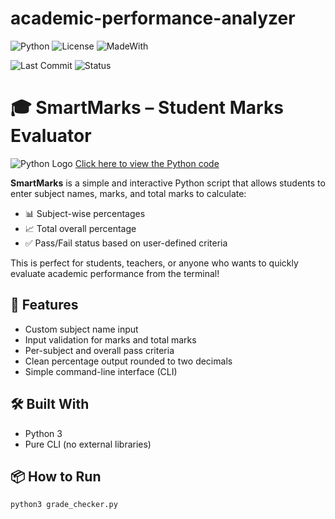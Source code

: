 # academic-performance-analyzer

![Python](https://img.shields.io/badge/Python-3.10-blue)
![License](https://img.shields.io/badge/License-MIT-green)
![MadeWith](https://img.shields.io/badge/Made%20with-Python-orange)

![Last Commit](https://img.shields.io/github/last-commit/Rish3666/academic-performance-analyzer)         ![Status](https://img.shields.io/badge/status-active-brightgreen)

# 🎓 SmartMarks – Student Marks Evaluator

![Python Logo](https://img.shields.io/badge/Python-3776AB?style=for-the-badge&logo=python&logoColor=white) [Click here to view the Python code](./grade_checker.py)

**SmartMarks** is a simple and interactive Python script that allows students to enter subject names, marks, and total marks to calculate:

- 📊 Subject-wise percentages
- 📈 Total overall percentage
- ✅ Pass/Fail status based on user-defined criteria

This is perfect for students, teachers, or anyone who wants to quickly evaluate academic performance from the terminal!

## 🚀 Features

- Custom subject name input
- Input validation for marks and total marks
- Per-subject and overall pass criteria
- Clean percentage output rounded to two decimals
- Simple command-line interface (CLI)

## 🛠️ Built With

- Python 3
- Pure CLI (no external libraries)

## 📦 How to Run

```bash
python3 grade_checker.py
